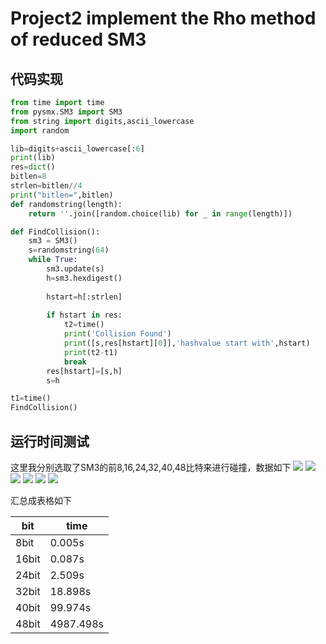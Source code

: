 # Project2 implement the Rho method of reduced SM3
## 代码实现
```python
from time import time
from pysmx.SM3 import SM3
from string import digits,ascii_lowercase
import random

lib=digits+ascii_lowercase[:6]
print(lib)
res=dict()
bitlen=8
strlen=bitlen//4
print("bitlen=",bitlen)
def randomstring(length):
    return ''.join([random.choice(lib) for _ in range(length)])

def FindCollision():
    sm3 = SM3()
    s=randomstring(64)
    while True:
        sm3.update(s)
        h=sm3.hexdigest()
        
        hstart=h[:strlen]
        
        if hstart in res:
            t2=time()
            print('Collision Found')
            print([s,res[hstart][0]],'hashvalue start with',hstart)
            print(t2-t1)
            break
        res[hstart]=[s,h]
        s=h

t1=time()
FindCollision()
```
## 运行时间测试
这里我分别选取了SM3的前8,16,24,32,40,48比特来进行碰撞，数据如下
![](https://s3.bmp.ovh/imgs/2023/07/31/15e265c964ae4e85.png)
![](https://s3.bmp.ovh/imgs/2023/07/31/468af2101cc941d7.png)
![](https://s3.bmp.ovh/imgs/2023/07/31/70af44f92271bc96.png)
![](https://s3.bmp.ovh/imgs/2023/08/01/b5e6ce86673f6ec7.png)
![](https://s3.bmp.ovh/imgs/2023/08/01/8bd39325cf575467.png)
![](https://s3.bmp.ovh/imgs/2023/08/01/75f4228897f20135.png)

汇总成表格如下

| bit   | time      |
| ----- | --------- |
| 8bit  | 0.005s    |
| 16bit | 0.087s    |
| 24bit | 2.509s    |
| 32bit | 18.898s   |
| 40bit | 99.974s   |
| 48bit | 4987.498s |
